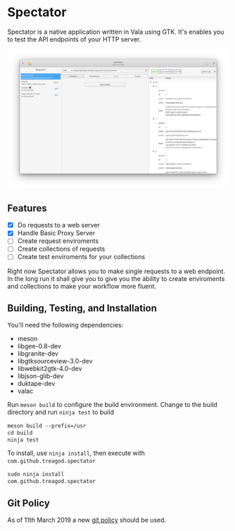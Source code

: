# Spectator

Spectator is a native application written in Vala using GTK. It's enables you to test the
API endpoints of your HTTP server.

![Screenshot GET JSON](screenshots/Screenshot%20from%202019-03-19%2018.12.17.png)

## Features

- [x] Do requests to a web server
- [x] Handle Basic Proxy Server
- [ ] Create request enviroments
- [ ] Create collections of requests
- [ ] Create test enviroments for your collections

Right now Spectator allows you to make single requests to a web endpoint. In the long run
it shall give you to give you the ability to create enviroments and collections to make
your workflow more fluent.

## Building, Testing, and Installation

You'll need the following dependencies:
* meson
* libgee-0.8-dev
* libgranite-dev
* libgtksourceview-3.0-dev
* libwebkit2gtk-4.0-dev
* libjson-glib-dev
* duktape-dev
* valac

Run `meson build` to configure the build environment. Change to the build directory and run `ninja test` to build

    meson build --prefix=/usr
    cd build
    ninja test

To install, use `ninja install`, then execute with `com.github.treagod.spectator`

    sudo ninja install
    com.github.treagod.spectator

## Git Policy

As of 11th March 2019 a new [git policy](https://nvie.com/posts/a-successful-git-branching-model/) should be used.
